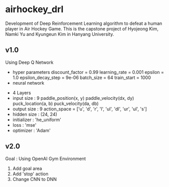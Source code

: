 # airhockey_drl
Development of Deep Reinforcement Learning algorithm to defeat a human player in Air Hockey Game.
This is the capstone project of Hyojeong Kim, Namki Yu and Kyungeun Kim in Hanyang University.

## v1.0
Using Deep Q Network
* hyper parameters
discount_factor = 0.99
learning_rate = 0.001
epsilon = 1.0
epsilon_decay_step = 9e-06
batch_size = 64
train_start = 1000
* neural network
- 4 Layers
- input size : 9
    paddle_position(x, y)
    paddle_velocity(dx, dy)
    puck_location(a, b)
    puck_velocity(da, db)
- output size : 9
    action_space = ['u', 'd', 'r', 'l', 'ul', 'dl', 'ur', 'ul', 's']
- hidden size : (24, 24)
- initializer : 'he_uniform' 
- loss : 'mse'
- optimizer : 'Adam'

## v2.0
Goal : Using OpenAI Gym Environment
1. Add goal area
2. Add 'stop' action
3. Change CNN to DNN
